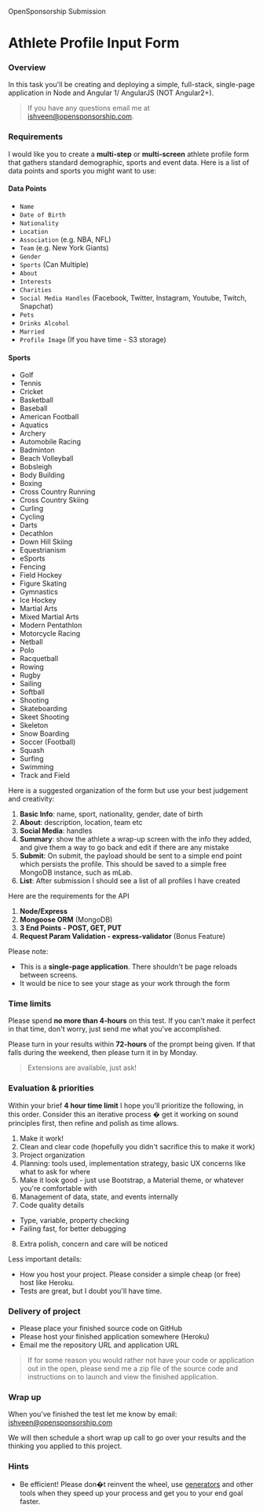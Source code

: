 OpenSponsorship Submission

Athlete Profile Input Form
===============================

### Overview

In this task you'll be creating and deploying a simple, full-stack, single-page application in Node and Angular 1/ AngularJS (NOT Angular2+). 

> If you have any questions email me at ishveen@opensponsorship.com.

### Requirements

I would like you to create a **multi-step** or **multi-screen** athlete profile form that gathers standard demographic, sports and event data. Here is a list of data points and sports you might want to use:

#### Data Points

* `Name`
* `Date of Birth`
* `Nationality`
* `Location`
* `Association` (e.g. NBA, NFL)
* `Team` (e.g. New York Giants)
* `Gender`
* `Sports` (Can Multiple)
* `About`
* `Interests`
* `Charities`
* `Social Media Handles` (Facebook, Twitter, Instagram, Youtube, Twitch, Snapchat)
* `Pets`
* `Drinks Alcohol` 
* `Married`
* `Profile Image` (If you have time - S3 storage)

#### Sports

* Golf
* Tennis
* Cricket
* Basketball
* Baseball
* American Football
* Aquatics
* Archery
* Automobile Racing
* Badminton
* Beach Volleyball
* Bobsleigh
* Body Building
* Boxing
* Cross Country Running
* Cross Country Skiing
* Curling
* Cycling
* Darts
* Decathlon
* Down Hill Skiing
* Equestrianism
* eSports
* Fencing
* Field Hockey
* Figure Skating
* Gymnastics
* Ice Hockey
* Martial Arts
* Mixed Martial Arts
* Modern Pentathlon
* Motorcycle Racing
* Netball
* Polo
* Racquetball
* Rowing
* Rugby
* Sailing
* Softball
* Shooting
* Skateboarding
* Skeet Shooting
* Skeleton
* Snow Boarding
* Soccer (Football)
* Squash
* Surfing
* Swimming
* Track and Field

Here is a suggested organization of the form but use your best judgement and creativity:

1. **Basic Info**: name, sport, nationality, gender, date of birth 
2. **About**: description, location, team etc
3. **Social Media**: handles
4. **Summary**: show the athlete a wrap-up screen with the info they added, and give them a way to go back and edit if there are any mistake
5. **Submit**: On submit, the payload should be sent to a simple end point which persists the profile. This should be saved to a simple free MongoDB instance, such as mLab.
6. **List**: After submission I should see a list of all profiles I have created 

Here are the requirements for the API

1. **Node/Express**
2. **Mongoose ORM** (MongoDB)
3. **3 End Points - POST, GET, PUT**
4. **Request Param Validation - express-validator** (Bonus Feature)

Please note:

* This is a **single-page application**. There shouldn't be page reloads between screens.
* It would be nice to see your stage as your work through the form

### Time limits

Please spend **no more than 4-hours** on this test. If you can't make it perfect in that time, don't worry, just send me what you've accomplished.

Please turn in your results within **72-hours** of the prompt being given. If that falls during the weekend, then please turn it in by Monday.

> Extensions are available, just ask!

### Evaluation & priorities

Within your brief **4 hour time limit** I hope you'll prioritize the following, in this order. Consider this an iterative process � get it working on sound principles first, then refine and polish as time allows.

1. Make it work!
2. Clean and clear code (hopefully you didn't sacrifice this to make it work)
3. Project organization
4. Planning: tools used, implementation strategy, basic UX concerns like what to ask for where
5. Make it look good - just use Bootstrap, a Material theme, or whatever you're comfortable with
6. Management of data, state, and events internally
7. Code quality details
  - Type, variable, property checking
  - Failing fast, for better debugging
8. Extra polish, concern and care will be noticed

Less important details:

* How you host your project. Please consider a simple cheap (or free) host like Heroku. 
* Tests are great, but I doubt you'll have time.

### Delivery of project

* Please place your finished source code on GitHub
* Please host your finished application somewhere (Heroku)
* Email me the repository URL and application URL

> If for some reason you would rather not have your code or application out in the open, please send me a zip file of the source code and instructions on to launch and view the finished application.

### Wrap up

When you've finished the test let me know by email: ishveen@opensponsorship.com

We will then schedule a short wrap up call to go over your results and the thinking you applied to this project.

### Hints

* Be efficient! Please don�t reinvent the wheel, use [generators](https://github.com/angular/angular-seed) and other tools when they speed up your process and get you to your end goal faster.